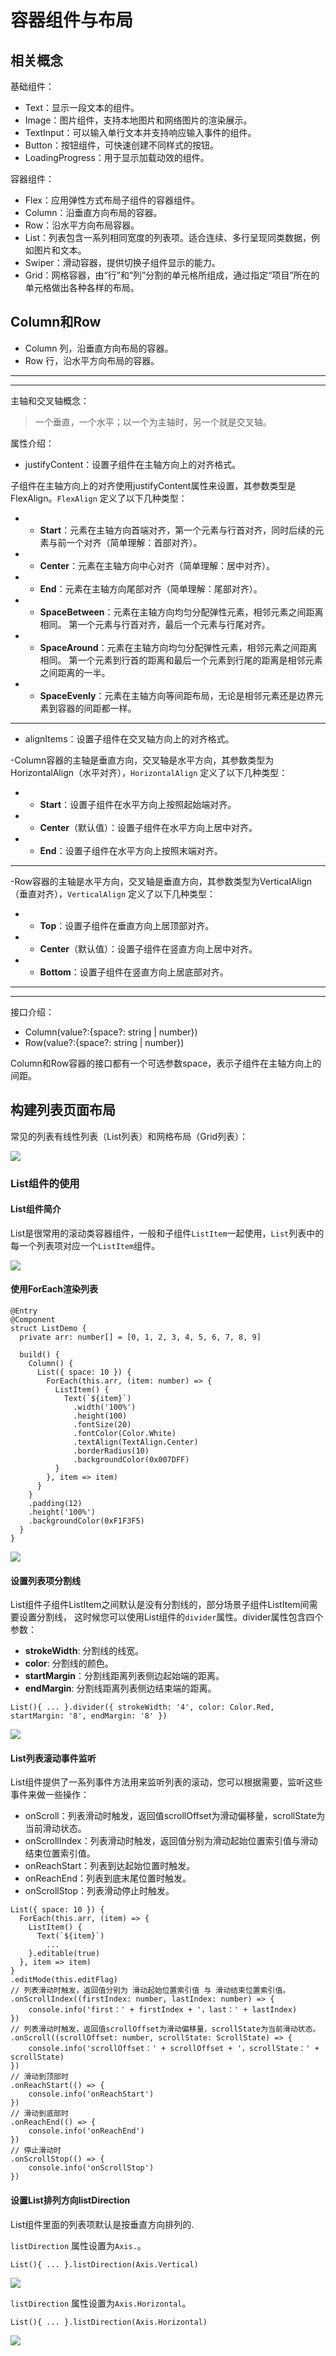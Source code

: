 # 容器组件与布局

## 相关概念

基础组件：
- Text：显示一段文本的组件。
- Image：图片组件，支持本地图片和网络图片的渲染展示。
- TextInput：可以输入单行文本并支持响应输入事件的组件。
- Button：按钮组件，可快速创建不同样式的按钮。
- LoadingProgress：用于显示加载动效的组件。

容器组件：
- Flex：应用弹性方式布局子组件的容器组件。
- Column：沿垂直方向布局的容器。
- Row：沿水平方向布局容器。
- List：列表包含一系列相同宽度的列表项。适合连续、多行呈现同类数据，例如图片和文本。
- Swiper：滑动容器，提供切换子组件显示的能力。
- Grid：网格容器，由“行”和“列”分割的单元格所组成，通过指定“项目”所在的单元格做出各种各样的布局。

## Column和Row

- Column 列，沿垂直方向布局的容器。
- Row 行，沿水平方向布局的容器。

----------------------------------------------------

----------------------------------------------------

主轴和交叉轴概念：

> 一个垂直，一个水平；以一个为主轴时，另一个就是交叉轴。

属性介绍：

- justifyContent：设置子组件在主轴方向上的对齐格式。

子组件在主轴方向上的对齐使用justifyContent属性来设置，其参数类型是FlexAlign。`FlexAlign` 定义了以下几种类型：

- - **Start**：元素在主轴方向首端对齐，第一个元素与行首对齐，同时后续的元素与前一个对齐（简单理解：首部对齐）。
- - **Center**：元素在主轴方向中心对齐（简单理解：居中对齐）。
- - **End**：元素在主轴方向尾部对齐（简单理解：尾部对齐）。
- - **SpaceBetween**：元素在主轴方向均匀分配弹性元素，相邻元素之间距离相同。 第一个元素与行首对齐，最后一个元素与行尾对齐。
- - **SpaceAround**：元素在主轴方向均匀分配弹性元素，相邻元素之间距离相同。 第一个元素到行首的距离和最后一个元素到行尾的距离是相邻元素之间距离的一半。
- - **SpaceEvenly**：元素在主轴方向等间距布局，无论是相邻元素还是边界元素到容器的间距都一样。

----------------------------

- alignItems：设置子组件在交叉轴方向上的对齐格式。

-Column容器的主轴是垂直方向，交叉轴是水平方向，其参数类型为HorizontalAlign（水平对齐），`HorizontalAlign` 定义了以下几种类型：

- - **Start**：设置子组件在水平方向上按照起始端对齐。
- - **Center**（默认值）：设置子组件在水平方向上居中对齐。
- - **End**：设置子组件在水平方向上按照末端对齐。

----------------------------

-Row容器的主轴是水平方向，交叉轴是垂直方向，其参数类型为VerticalAlign（垂直对齐），`VerticalAlign` 定义了以下几种类型：

- - **Top**：设置子组件在垂直方向上居顶部对齐。
- - **Center**（默认值）：设置子组件在竖直方向上居中对齐。
- - **Bottom**：设置子组件在竖直方向上居底部对齐。

----------------------------------------------------

----------------------------------------------------

接口介绍：

- Column(value?:{space?: string | number})
- Row(value?:{space?: string | number})

Column和Row容器的接口都有一个可选参数space，表示子组件在主轴方向上的间距。


## 构建列表页面布局

常见的列表有线性列表（List列表）和网格布局（Grid列表）：

![](./README.assets/list-Grid.png)

### List组件的使用

#### List组件简介

List是很常用的滚动类容器组件，一般和子组件`ListItem`一起使用，`List`列表中的每一个列表项对应一个`ListItem`组件。

![](./README.assets/list.png)

#### 使用ForEach渲染列表

```tsx
@Entry
@Component
struct ListDemo {
  private arr: number[] = [0, 1, 2, 3, 4, 5, 6, 7, 8, 9]

  build() {
    Column() {
      List({ space: 10 }) {
        ForEach(this.arr, (item: number) => {
          ListItem() {
            Text(`${item}`)
              .width('100%')
              .height(100)
              .fontSize(20)
              .fontColor(Color.White)
              .textAlign(TextAlign.Center)
              .borderRadius(10)
              .backgroundColor(0x007DFF)
          }
        }, item => item)
      }
    }
    .padding(12)
    .height('100%')
    .backgroundColor(0xF1F3F5)
  }
}
```

![](./README.assets/list-listItem.png)

#### 设置列表项分割线

List组件子组件ListItem之间默认是没有分割线的，部分场景子组件ListItem间需要设置分割线，
这时候您可以使用List组件的`divider`属性。divider属性包含四个参数：

- **strokeWidth**: 分割线的线宽。
- **color**: 分割线的颜色。
- **startMargin**：分割线距离列表侧边起始端的距离。
- **endMargin**: 分割线距离列表侧边结束端的距离。

```tsx
List(){ ... }.divider({ strokeWidth: '4', color: Color.Red, startMargin: '8', endMargin: '8' })
```

![](./README.assets/list-divider.png)

#### List列表滚动事件监听

List组件提供了一系列事件方法用来监听列表的滚动，您可以根据需要，监听这些事件来做一些操作：

- onScroll：列表滑动时触发，返回值scrollOffset为滑动偏移量，scrollState为当前滑动状态。
- onScrollIndex：列表滑动时触发，返回值分别为滑动起始位置索引值与滑动结束位置索引值。
- onReachStart：列表到达起始位置时触发。
- onReachEnd：列表到底末尾位置时触发。
- onScrollStop：列表滑动停止时触发。

```tsx
List({ space: 10 }) {
  ForEach(this.arr, (item) => {
    ListItem() {
      Text(`${item}`)
        ...
    }.editable(true)
  }, item => item)
}
.editMode(this.editFlag)
// 列表滑动时触发，返回值分别为 滑动起始位置索引值 与 滑动结束位置索引值。
.onScrollIndex((firstIndex: number, lastIndex: number) => {
    console.info('first：' + firstIndex + '，last：' + lastIndex)
})
// 列表滑动时触发，返回值scrollOffset为滑动偏移量，scrollState为当前滑动状态。
.onScroll((scrollOffset: number, scrollState: ScrollState) => {
    console.info('scrollOffset：' + scrollOffset + '，scrollState：' + scrollState)
})
// 滑动到顶部时
.onReachStart(() => {
    console.info('onReachStart')
})
// 滑动到底部时
.onReachEnd(() => {
    console.info('onReachEnd')
})
// 停止滑动时
.onScrollStop(() => {
    console.info('onScrollStop')
})
```

#### 设置List排列方向listDirection

List组件里面的列表项默认是按垂直方向排列的.

`listDirection` 属性设置为`Axis.`。

```tsx
List(){ ... }.listDirection(Axis.Vertical)
```

![](./README.assets/list-listDirection-Vertical.png)

 `listDirection` 属性设置为`Axis.Horizontal`。

```tsx
List(){ ... }.listDirection(Axis.Horizontal)
```

![](./README.assets/list-listDirection-Horizontal.png)


#### 




#### 




























